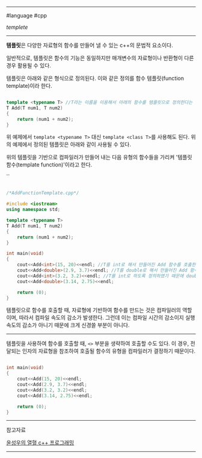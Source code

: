 
---

#language #cpp 

*templete*

---

**템플릿**은 다양한 자료형의 함수를 만들어 낼 수 있는 c++의 문법적 요소이다.

일반적으로, 템플릿은 함수의 기능은 동일하지만 매개변수의 자료형이나 반환형이 다른 경우 활용될 수 있다.

템플릿은 아래와 같은 형식으로 정의된다. 이와 같은 정의를 함수 템플릿(function template)이라 한다.

```cpp

template <typename T> //T라는 이름을 이용해서 아래의 함수를 템플릿으로 정의한다는 뜻
T Add(T num1, T num2)
{
	return (num1 + num2);
}

```

위 예제에서 `template <typename T>` 대신 `template <class T>`를 사용해도 된다.
위의 예제에서 정의된 템플릿은 아래와 같이 사용될 수 있다.

위의 템플릿을 기반으로 컴파일러가 만들어 내는 다음 유형의 함수들을 가리켜 '템플릿 함수(template function)'이라고 한다.

``

```cpp

/*AddFunctionTemplate.cpp*/

#include <iostream>
using namespace std;

template <typename T>
T Add(T num1, T num2)
{
	return (num1 + num2);
}

int main(void)
{
	cout<<Add<int>(15, 20)<<endl; //T를 int로 해서 만들어진 Add 함수를 호출한다.
	cout<<Add<double>(2.9, 3.7)<<endl; //T를 double로 해서 만들어진 Add 함수를 호출한다.
	cout<<Add<int>(3.2, 3.2)<<endl; //T를 int로 하도록 정의하였기 때문에 double 형인 입력값이 int로 형변환됨
	cout<<Add<double>(3.14, 2.75)<<endl;

	return (0);
}

```

템플릿으로 함수를 호출할 때, 자료형에 기반하여 함수를 만드는 것은 컴파일러의 역할이며, 따라서 컴파일 속도의 감소가 발생한다. 그런데 이는 컴파일 시간의 감소이지 실행 속도의 감소가 아니기 때문에 크게 신경쓸 부분이 아니다.

---

템플릿을 사용하여 함수를 호출할 때, `<>` 부분을 생략하여 호출할 수도 있다. 이 경우, 전달되는 인자의 자료형을 참조하여 호출될 함수의 유형을 컴파일러가 결정하기 때문이다.

```cpp

int main(void)
{
	cout<<Add(15, 20)<<endl;
	cout<<Add(2.9, 3.7)<<endl;
	cout<<Add(3.2, 3.2)<<endl;
	cout<<Add(3.14, 2.75)<<endl;

	return (0);
}

```



---

참고자료

[윤성우의 열혈 c++ 프로그래밍](https://product.kyobobook.co.kr/detail/S000001589147)

---